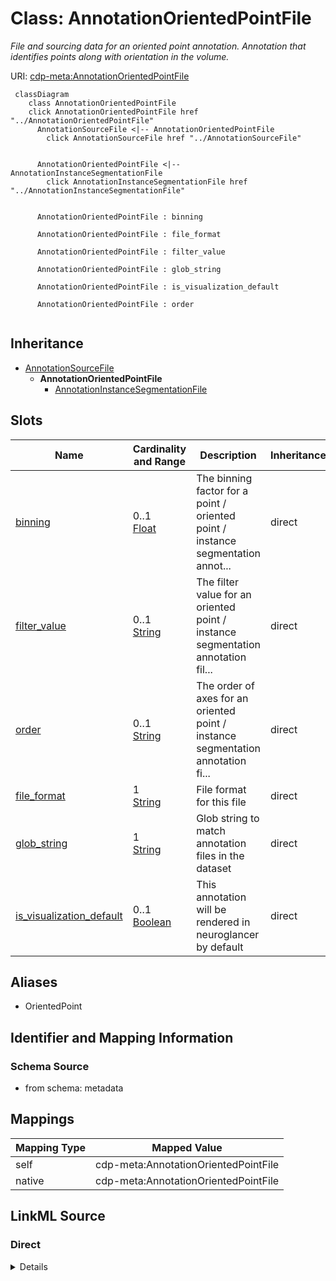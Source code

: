 

# Class: AnnotationOrientedPointFile


_File and sourcing data for an oriented point annotation. Annotation that identifies points along with orientation in the volume._





URI: [cdp-meta:AnnotationOrientedPointFile](metadataAnnotationOrientedPointFile)






```mermaid
 classDiagram
    class AnnotationOrientedPointFile
    click AnnotationOrientedPointFile href "../AnnotationOrientedPointFile"
      AnnotationSourceFile <|-- AnnotationOrientedPointFile
        click AnnotationSourceFile href "../AnnotationSourceFile"


      AnnotationOrientedPointFile <|-- AnnotationInstanceSegmentationFile
        click AnnotationInstanceSegmentationFile href "../AnnotationInstanceSegmentationFile"


      AnnotationOrientedPointFile : binning

      AnnotationOrientedPointFile : file_format

      AnnotationOrientedPointFile : filter_value

      AnnotationOrientedPointFile : glob_string

      AnnotationOrientedPointFile : is_visualization_default

      AnnotationOrientedPointFile : order


```





## Inheritance
* [AnnotationSourceFile](AnnotationSourceFile.md)
    * **AnnotationOrientedPointFile**
        * [AnnotationInstanceSegmentationFile](AnnotationInstanceSegmentationFile.md)



## Slots

| Name | Cardinality and Range | Description | Inheritance |
| ---  | --- | --- | --- |
| [binning](binning.md) | 0..1 <br/> [Float](Float.md) | The binning factor for a point / oriented point / instance segmentation annot... | direct |
| [filter_value](filter_value.md) | 0..1 <br/> [String](String.md) | The filter value for an oriented point / instance segmentation annotation fil... | direct |
| [order](order.md) | 0..1 <br/> [String](String.md) | The order of axes for an oriented point / instance segmentation annotation fi... | direct |
| [file_format](file_format.md) | 1 <br/> [String](String.md) | File format for this file | direct |
| [glob_string](glob_string.md) | 1 <br/> [String](String.md) | Glob string to match annotation files in the dataset | direct |
| [is_visualization_default](is_visualization_default.md) | 0..1 <br/> [Boolean](Boolean.md) | This annotation will be rendered in neuroglancer by default | direct |







## Aliases


* OrientedPoint



## Identifier and Mapping Information







### Schema Source


* from schema: metadata




## Mappings

| Mapping Type | Mapped Value |
| ---  | ---  |
| self | cdp-meta:AnnotationOrientedPointFile |
| native | cdp-meta:AnnotationOrientedPointFile |







## LinkML Source

<!-- TODO: investigate https://stackoverflow.com/questions/37606292/how-to-create-tabbed-code-blocks-in-mkdocs-or-sphinx -->

### Direct

<details>
```yaml
name: AnnotationOrientedPointFile
description: File and sourcing data for an oriented point annotation. Annotation that
  identifies points along with orientation in the volume.
from_schema: metadata
aliases:
- OrientedPoint
is_a: AnnotationSourceFile
attributes:
  binning:
    name: binning
    description: The binning factor for a point / oriented point / instance segmentation
      annotation file.
    from_schema: metadata
    exact_mappings:
    - cdp-common:annotation_source_file_binning
    rank: 1000
    ifabsent: float(1)
    alias: binning
    owner: AnnotationOrientedPointFile
    domain_of:
    - AnnotationOrientedPointFile
    - AnnotationPointFile
    - AnnotationInstanceSegmentationFile
    range: float
    inlined: true
    inlined_as_list: true
    minimum_value: 0
  filter_value:
    name: filter_value
    description: The filter value for an oriented point / instance segmentation annotation
      file.
    from_schema: metadata
    exact_mappings:
    - cdp-common:annotation_source_file_filter_value
    rank: 1000
    alias: filter_value
    owner: AnnotationOrientedPointFile
    domain_of:
    - AnnotationOrientedPointFile
    - AnnotationInstanceSegmentationFile
    range: string
    inlined: true
    inlined_as_list: true
  order:
    name: order
    description: The order of axes for an oriented point / instance segmentation annotation
      file.
    from_schema: metadata
    exact_mappings:
    - cdp-common:annotation_source_file_order
    rank: 1000
    ifabsent: string(xyz)
    alias: order
    owner: AnnotationOrientedPointFile
    domain_of:
    - AnnotationOrientedPointFile
    - AnnotationInstanceSegmentationFile
    range: string
    inlined: true
    inlined_as_list: true
  file_format:
    name: file_format
    description: File format for this file
    from_schema: metadata
    exact_mappings:
    - cdp-common:annotation_source_file_format
    alias: file_format
    owner: AnnotationOrientedPointFile
    domain_of:
    - AnnotationSourceFile
    - AnnotationOrientedPointFile
    - AnnotationInstanceSegmentationFile
    - AnnotationPointFile
    - AnnotationSegmentationMaskFile
    - AnnotationSemanticSegmentationMaskFile
    range: string
    required: true
    inlined: true
    inlined_as_list: true
  glob_string:
    name: glob_string
    description: Glob string to match annotation files in the dataset.
    from_schema: metadata
    exact_mappings:
    - cdp-common:annotation_source_file_glob_string
    alias: glob_string
    owner: AnnotationOrientedPointFile
    domain_of:
    - AnnotationSourceFile
    - AnnotationOrientedPointFile
    - AnnotationInstanceSegmentationFile
    - AnnotationPointFile
    - AnnotationSegmentationMaskFile
    - AnnotationSemanticSegmentationMaskFile
    range: string
    required: true
    inlined: true
    inlined_as_list: true
  is_visualization_default:
    name: is_visualization_default
    description: This annotation will be rendered in neuroglancer by default.
    from_schema: metadata
    exact_mappings:
    - cdp-common:annotation_source_file_is_visualization_default
    ifabsent: 'False'
    alias: is_visualization_default
    owner: AnnotationOrientedPointFile
    domain_of:
    - AnnotationSourceFile
    - AnnotationOrientedPointFile
    - AnnotationInstanceSegmentationFile
    - AnnotationPointFile
    - AnnotationSegmentationMaskFile
    - AnnotationSemanticSegmentationMaskFile
    range: boolean
    inlined: true
    inlined_as_list: true

```
</details>

### Induced

<details>
```yaml
name: AnnotationOrientedPointFile
description: File and sourcing data for an oriented point annotation. Annotation that
  identifies points along with orientation in the volume.
from_schema: metadata
aliases:
- OrientedPoint
is_a: AnnotationSourceFile
attributes:
  binning:
    name: binning
    description: The binning factor for a point / oriented point / instance segmentation
      annotation file.
    from_schema: metadata
    exact_mappings:
    - cdp-common:annotation_source_file_binning
    rank: 1000
    ifabsent: float(1)
    alias: binning
    owner: AnnotationOrientedPointFile
    domain_of:
    - AnnotationOrientedPointFile
    - AnnotationPointFile
    - AnnotationInstanceSegmentationFile
    range: float
    inlined: true
    inlined_as_list: true
    minimum_value: 0
  filter_value:
    name: filter_value
    description: The filter value for an oriented point / instance segmentation annotation
      file.
    from_schema: metadata
    exact_mappings:
    - cdp-common:annotation_source_file_filter_value
    rank: 1000
    alias: filter_value
    owner: AnnotationOrientedPointFile
    domain_of:
    - AnnotationOrientedPointFile
    - AnnotationInstanceSegmentationFile
    range: string
    inlined: true
    inlined_as_list: true
  order:
    name: order
    description: The order of axes for an oriented point / instance segmentation annotation
      file.
    from_schema: metadata
    exact_mappings:
    - cdp-common:annotation_source_file_order
    rank: 1000
    ifabsent: string(xyz)
    alias: order
    owner: AnnotationOrientedPointFile
    domain_of:
    - AnnotationOrientedPointFile
    - AnnotationInstanceSegmentationFile
    range: string
    inlined: true
    inlined_as_list: true
  file_format:
    name: file_format
    description: File format for this file
    from_schema: metadata
    exact_mappings:
    - cdp-common:annotation_source_file_format
    alias: file_format
    owner: AnnotationOrientedPointFile
    domain_of:
    - AnnotationSourceFile
    - AnnotationOrientedPointFile
    - AnnotationInstanceSegmentationFile
    - AnnotationPointFile
    - AnnotationSegmentationMaskFile
    - AnnotationSemanticSegmentationMaskFile
    range: string
    required: true
    inlined: true
    inlined_as_list: true
  glob_string:
    name: glob_string
    description: Glob string to match annotation files in the dataset.
    from_schema: metadata
    exact_mappings:
    - cdp-common:annotation_source_file_glob_string
    alias: glob_string
    owner: AnnotationOrientedPointFile
    domain_of:
    - AnnotationSourceFile
    - AnnotationOrientedPointFile
    - AnnotationInstanceSegmentationFile
    - AnnotationPointFile
    - AnnotationSegmentationMaskFile
    - AnnotationSemanticSegmentationMaskFile
    range: string
    required: true
    inlined: true
    inlined_as_list: true
  is_visualization_default:
    name: is_visualization_default
    description: This annotation will be rendered in neuroglancer by default.
    from_schema: metadata
    exact_mappings:
    - cdp-common:annotation_source_file_is_visualization_default
    ifabsent: 'False'
    alias: is_visualization_default
    owner: AnnotationOrientedPointFile
    domain_of:
    - AnnotationSourceFile
    - AnnotationOrientedPointFile
    - AnnotationInstanceSegmentationFile
    - AnnotationPointFile
    - AnnotationSegmentationMaskFile
    - AnnotationSemanticSegmentationMaskFile
    range: boolean
    inlined: true
    inlined_as_list: true

```
</details>
